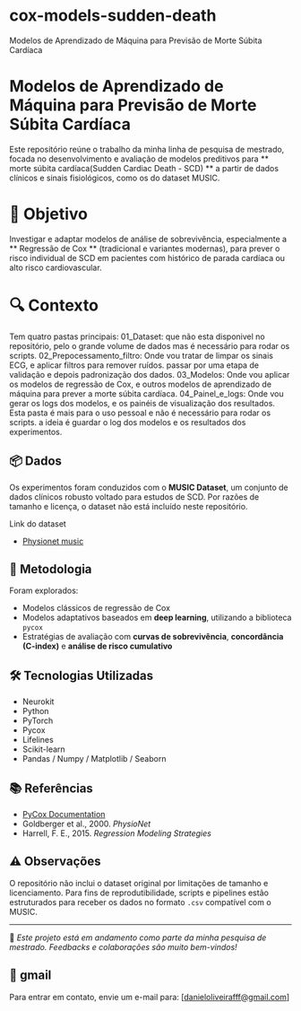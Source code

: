 # cox-models-sudden-death
Modelos de Aprendizado de Máquina para Previsão de Morte Súbita Cardíaca
# Modelos de Aprendizado de Máquina para Previsão de Morte Súbita Cardíaca

Este repositório reúne o trabalho da minha linha de pesquisa de mestrado, focada no desenvolvimento e avaliação de modelos preditivos para ** morte súbita cardíaca(Sudden Cardiac Death - SCD) ** a partir de dados clínicos e sinais fisiológicos, como os do dataset MUSIC.

# 🎯 Objetivo

Investigar e adaptar modelos de análise de sobrevivência, especialmente a ** Regressão de Cox ** (tradicional e variantes modernas), para prever o risco individual de SCD em pacientes com histórico de parada cardíaca ou alto risco cardiovascular.

# 🔍 Contexto
Tem quatro pastas principais:
    01_Dataset: que não esta disponivel no repositório, pelo o grande volume de dados mas é necessário para rodar os scripts. 
    02_Prepocessamento_filtro: Onde vou tratar de limpar os sinais ECG, e aplicar filtros para remover ruídos. passar por uma etapa de validação e depois padronização dos dados.
    03_Modelos: Onde vou aplicar os modelos de regressão de Cox, e outros modelos de aprendizado de máquina para prever a morte súbita cardíaca.
    04_Painel_e_logs: Onde vou gerar os logs dos modelos, e os painéis de visualização dos resultados. Esta pasta é mais para o uso pessoal e não é necessário para rodar os scripts. a ideia é guardar o log dos modelos e os resultados dos experimentos.

## 📦 Dados

Os experimentos foram conduzidos com o **MUSIC Dataset**, um conjunto de dados clínicos robusto voltado para estudos de SCD. Por razões de tamanho e licença, o dataset não está incluído neste repositório.

 Link do dataset 
 - [Physionet music](https://physionet.org/content/music-sudden-cardiac-death/1.0.1/)
 
 
## 🧠 Metodologia

Foram explorados:
- Modelos clássicos de regressão de Cox
- Modelos adaptativos baseados em **deep learning**, utilizando a biblioteca `pycox`
- Estratégias de avaliação com **curvas de sobrevivência**, **concordância (C-index)** e **análise de risco cumulativo**

## 🛠️ Tecnologias Utilizadas
- Neurokit
- Python
- PyTorch
- Pycox
- Lifelines
- Scikit-learn
- Pandas / Numpy / Matplotlib / Seaborn

## 📚 Referências

- [PyCox Documentation](https://github.com/havakv/pycox)
- Goldberger et al., 2000. *PhysioNet*
- Harrell, F. E., 2015. *Regression Modeling Strategies*

## ⚠️ Observações

O repositório não inclui o dataset original por limitações de tamanho e licenciamento. Para fins de reprodutibilidade, scripts e pipelines estão estruturados para receber os dados no formato `.csv` compatível com o MUSIC.

---

🔬 *Este projeto está em andamento como parte da minha pesquisa de mestrado. Feedbacks e colaborações são muito bem-vindos!*

## 📧 gmail
Para entrar em contato, envie um e-mail para: [danieloliveirafff@gmail.com]

